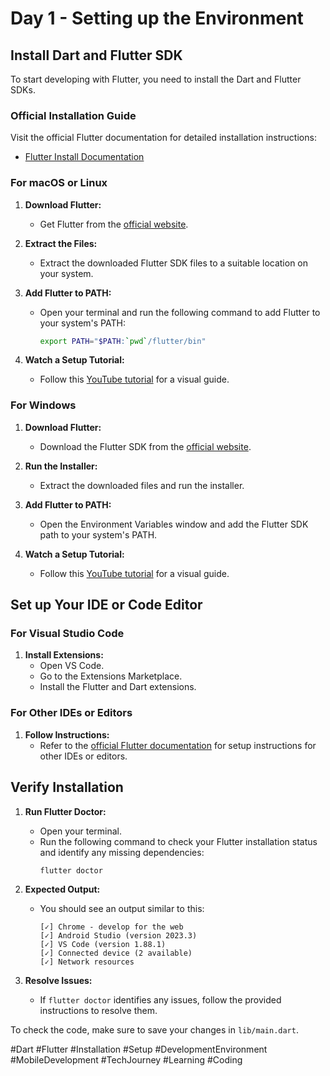 # Day 1 - Setting up the Environment

## Install Dart and Flutter SDK

To start developing with Flutter, you need to install the Dart and Flutter SDKs.

### Official Installation Guide

Visit the official Flutter documentation for detailed installation instructions:
- [Flutter Install Documentation](https://docs.flutter.dev/get-started/install)

### For macOS or Linux

1. **Download Flutter:**
   - Get Flutter from the [official website](https://docs.flutter.dev/get-started/install).

2. **Extract the Files:**
   - Extract the downloaded Flutter SDK files to a suitable location on your system.

3. **Add Flutter to PATH:**
   - Open your terminal and run the following command to add Flutter to your system's PATH:
     ```bash
     export PATH="$PATH:`pwd`/flutter/bin"
     ```

4. **Watch a Setup Tutorial:**
   - Follow this [YouTube tutorial](https://www.youtube.com/watch?v=VPoqbBXzGtA) for a visual guide.

### For Windows

1. **Download Flutter:**
   - Download the Flutter SDK from the [official website](https://docs.flutter.dev/get-started/install).

2. **Run the Installer:**
   - Extract the downloaded files and run the installer.

3. **Add Flutter to PATH:**
   - Open the Environment Variables window and add the Flutter SDK path to your system's PATH.

4. **Watch a Setup Tutorial:**
   - Follow this [YouTube tutorial](https://youtube.com/watch?v=9WT9s7jkGEQ) for a visual guide.

## Set up Your IDE or Code Editor

### For Visual Studio Code

1. **Install Extensions:**
   - Open VS Code.
   - Go to the Extensions Marketplace.
   - Install the Flutter and Dart extensions.

### For Other IDEs or Editors

1. **Follow Instructions:**
   - Refer to the [official Flutter documentation](https://docs.flutter.dev/get-started/editor) for setup instructions for other IDEs or editors.

## Verify Installation

1. **Run Flutter Doctor:**
   - Open your terminal.
   - Run the following command to check your Flutter installation status and identify any missing dependencies:
     ```bash
     flutter doctor
     ```

2. **Expected Output:**
   - You should see an output similar to this:
     ```
     [✓] Chrome - develop for the web
     [✓] Android Studio (version 2023.3)
     [✓] VS Code (version 1.88.1)
     [✓] Connected device (2 available)
     [✓] Network resources
     ```

3. **Resolve Issues:**
   - If `flutter doctor` identifies any issues, follow the provided instructions to resolve them.

To check the code, make sure to save your changes in `lib/main.dart`.

#Dart #Flutter #Installation #Setup #DevelopmentEnvironment #MobileDevelopment #TechJourney #Learning #Coding
